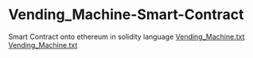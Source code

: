 # Vending_Machine-Smart-Contract
Smart Contract onto ethereum in solidity language
[Vending_Machine.txt](https://github.com/VIKAS005/Vending_Machine-Smart-Contract/files/9794684/Vending_Machine.txt)
[Vending_Machine.txt](https://github.com/VIKAS005/Vending_Machine-Smart-Contract/files/9794690/Vending_Machine.txt)
